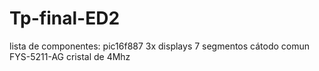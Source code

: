 # Tp-final-ED2


lista de componentes:
pic16f887
3x displays 7 segmentos cátodo comun FYS-5211-AG
cristal de 4Mhz
